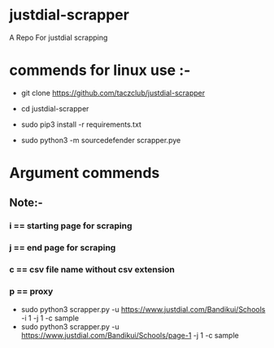# justdial-scrapper
A Repo For justdial scrapping

# commends for linux use :-

- git clone https://github.com/taczclub/justdial-scrapper 

- cd justdial-scrapper

- sudo pip3 install -r requirements.txt

- sudo python3 -m sourcedefender scrapper.pye


# Argument commends

## Note:- 

### i == starting page for scraping
### j == end page for scraping
### c == csv file name without csv extension
### p == proxy
- sudo python3 scrapper.py -u https://www.justdial.com/Bandikui/Schools -i 1 -j 1 -c sample
- sudo python3 scrapper.py -u https://www.justdial.com/Bandikui/Schools/page-1 -j 1 -c sample
